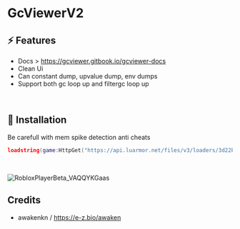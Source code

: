 # GcViewerV2

## ⚡ Features
- Docs > https://gcviewer.gitbook.io/gcviewer-docs
- Clean Ui
- Can constant dump, upvalue dump, env dumps 
- Support both gc loop up and filtergc loop up
<br/>

## 🔌 Installation

Be carefull with mem spike detection anti cheats

```lua
loadstring(game:HttpGet("https://api.luarmor.net/files/v3/loaders/3d22b4e813df3a183ba0cd5c8311cfc0.lua"))()
```
<br/>

![RobloxPlayerBeta_VAQQYKGaas](https://github.com/user-attachments/assets/900def85-2574-4102-b371-37cc23c055d7)


## Credits

- awakenkn / https://e-z.bio/awaken
